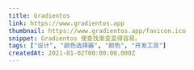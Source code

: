 ```yaml
---
title: Gradientos
link: https://www.gradientos.app
thumbnail: https://www.gradientos.app/favicon.ico
snippet: Gradientos 使查找渐变变得容易。
tags: ["设计", "颜色选择器", "颜色", "开发工具"]
createdAt: 2021-01-02T00:00:00.000Z
---
```

